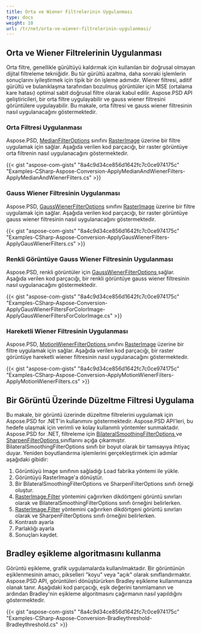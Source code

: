 ```yaml
---
title: Orta ve Wiener Filtrelerinin Uygulanması
type: docs
weight: 10
url: /tr/net/orta-ve-wiener-filtrelerinin-uygulanmasi/
---
```


## **Orta ve Wiener Filtrelerinin Uygulanması**
Orta filtre, genellikle gürültüyü kaldırmak için kullanılan bir doğrusal olmayan dijital filtreleme tekniğidir. Bu tür gürültü azaltma, daha sonraki işlemlerin sonuçlarını iyileştirmek için tipik bir ön işleme adımıdır. Wiener filtresi, aditif gürültü ve bulanıklaşma tarafından bozulmuş görüntüler için MSE (ortalama kare hatası) optimal sabit doğrusal filtre olarak kabul edilir. Aspose.PSD API geliştiricileri, bir orta filtre uygulayabilir ve gauss wiener filtresini görüntülere uygulayabilir. Bu makale, orta filtresi ve gauss wiener filtresinin nasıl uygulanacağını göstermektedir.
### **Orta Filtresi Uygulanması**
Aspose.PSD, [MedianFilterOptions](https://reference.aspose.com/net/psd/aspose.psd.imagefilters.filteroptions/medianfilteroptions) sınıfını [RasterImage](https://reference.aspose.com/net/psd/aspose.psd/rasterimage) üzerine bir filtre uygulamak için sağlar. Aşağıda verilen kod parçacığı, bir raster görüntüye orta filtrenin nasıl uygulanacağını göstermektedir.

{{< gist "aspose-com-gists" "8a4c9d34ce856d1642fc7c0ce974175c" "Examples-CSharp-Aspose-Conversion-ApplyMedianAndWienerFilters-ApplyMedianAndWienerFilters.cs" >}}


### **Gauss Wiener Filtresinin Uygulanması**
Aspose.PSD, [GaussWienerFilterOptions](https://reference.aspose.com/net/psd/aspose.psd.imagefilters.filteroptions/gausswienerfilteroptions) sınıfını [RasterImage](https://reference.aspose.com/net/psd/aspose.psd/rasterimage) üzerine bir filtre uygulamak için sağlar. Aşağıda verilen kod parçacığı, bir raster görüntüye gauss wiener filtresinin nasıl uygulanacağını göstermektedir.

{{< gist "aspose-com-gists" "8a4c9d34ce856d1642fc7c0ce974175c" "Examples-CSharp-Aspose-Conversion-ApplyGausWienerFilters-ApplyGausWienerFilters.cs" >}}


### **Renkli Görüntüye Gauss Wiener Filtresinin Uygulanması**
Aspose.PSD, renkli görüntüler için [GaussWienerFilterOptions ](https://reference.aspose.com/net/psd/aspose.psd.imagefilters.filteroptions/gausswienerfilteroptions)sağlar. Aşağıda verilen kod parçacığı, bir renkli görüntüye gauss wiener filtresinin nasıl uygulanacağını göstermektedir.

{{< gist "aspose-com-gists" "8a4c9d34ce856d1642fc7c0ce974175c" "Examples-CSharp-Aspose-Conversion-ApplyGausWienerFiltersForColorImage-ApplyGausWienerFiltersForColorImage.cs" >}}


### **Hareketli Wiener Filtresinin Uygulanması**
Aspose.PSD, [MotionWienerFilterOptions ](https://reference.aspose.com/net/psd/aspose.psd.imagefilters.filteroptions/motionwienerfilteroptions) sınıfını [RasterImage](https://reference.aspose.com/net/psd/aspose.psd/rasterimage) üzerine bir filtre uygulamak için sağlar. Aşağıda verilen kod parçacığı, bir raster görüntüye hareketli wiener filtresinin nasıl uygulanacağını göstermektedir.

{{< gist "aspose-com-gists" "8a4c9d34ce856d1642fc7c0ce974175c" "Examples-CSharp-Aspose-Conversion-ApplyMotionWienerFilters-ApplyMotionWienerFilters.cs" >}}


## **Bir Görüntü Üzerinde Düzeltme Filtresi Uygulama**
Bu makale, bir görüntü üzerinde düzeltme filtrelerini uygulamak için Aspose.PSD for .NET'in kullanımını göstermektedir. Aspose.PSD API'leri, bu hedefe ulaşmak için verimli ve kolay kullanımlı yöntemler sunmaktadır. Aspose.PSD for .NET, filtreleme için [BilateralSmoothingFilterOptions ](https://reference.aspose.com/net/psd/aspose.psd.imagefilters.filteroptions/bilateralsmoothingfilteroptions)ve [SharpenFilterOptions ](https://reference.aspose.com/net/psd/aspose.psd.imagefilters.filteroptions/sharpenfilteroptions) sınıflarını açığa çıkarmıştır. BilateralSmoothingFilterOptions sınıfı bir boyut olarak bir tamsayıya ihtiyaç duyar. Yeniden boyutlandırma işlemlerini gerçekleştirmek için adımlar aşağıdaki gibidir:

1. Görüntüyü Image sınıfının sağladığı Load fabrika yöntemi ile yükle.
1. Görüntüyü RasterImage'a dönüştür.
1. Bir BilateralSmoothingFilterOptions ve SharpenFilterOptions sınıfı örneği oluştur.
1. [RasterImage.Filter](https://reference.aspose.com/psd/net/aspose.psd/rasterimage/methods/filter) yöntemini çağırırken dikdörtgeni görüntü sınırları olarak ve BilateralSmoothingFilterOptions sınıfı örneğini belirlerken.
1. [RasterImage.Filter](https://reference.aspose.com/psd/net/aspose.psd/rasterimage/methods/filter) yöntemini çağırırken dikdörtgeni görüntü sınırları olarak ve SharpenFilterOptions sınıfı örneğini belirlerken.
1. Kontrastı ayarla
1. Parlaklığı ayarla
1. Sonuçları kaydet.


## **Bradley eşikleme algoritmasını kullanma**
Görüntü eşikleme, grafik uygulamalarda kullanılmaktadır. Bir görüntünün eşiklenmesinin amacı, pikselleri "koyu" veya "açık" olarak sınıflandırmaktır. Aspose.PSD API, görüntüleri dönüştürürken Bradley eşikleme kullanmanıza olanak tanır. Aşağıdaki kod parçacığı, eşik değerini tanımlamanın ve ardından Bradley'nin eşikleme algoritmasını çağırmanın nasıl yapıldığını göstermektedir.

{{< gist "aspose-com-gists" "8a4c9d34ce856d1642fc7c0ce974175c" "Examples-CSharp-Aspose-Conversion-Bradleythreshold-Bradleythreshold.cs" >}}
